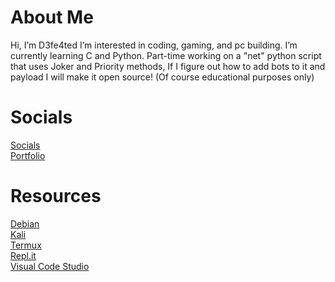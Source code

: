<html>
  <h1>About Me</h1>

</div>

  <div><p> Hi, I’m D3fe4ted I’m interested in coding, gaming, and pc building. I’m currently learning C and Python. Part-time working on a "net" python script that uses Joker and Priority methods, If I figure out how to add bots to it and payload I will make it open source! (Of course educational purposes only)

  
<div><h1>Socials</h1>
  <div><a href="https://socials.deangelo.tk">Socials</a>
  <div><a href="https://portfolio.deangelo.tk">Portfolio</a>
 </div>
    
<div><h1>Resources</h1>
  <div><a href="https://www.debian.org/download">Debian</a>
  <div><a href="https://www.kali.org/get-kali/">Kali</a>
  <div><a href="https://github.com/termux/termux-app#f-droid">Termux</a>
  <div><a href="https://replit.com/">Repl.it</a>
  <div><a href="https://code.visualstudio.com/">Visual Code Studio</a>
   
   </div>
</html>
